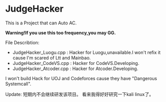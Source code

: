 # JudgeHacker
This is a Project that can Auto AC.

**Warning!If you use this too frequency,you may GG.**

File Describtion:
- JudgeHacker_Luogu.cpp : Hacker for Luogu,unavailable.I won't refix it cause I'm scared of Ltt and Mainbao.
- JudgeHacker_CodeVS.cpp : Hacker for CodeVS.Developing.
- JudgeHacker_Atcoder.cpp : Hacker for Atcoder.Developing.

I won't build Hack for UOJ and Codeforces cause they have "Dangerous Systemcall".


Update:
短期内不会继续研发该项目。
看来我得好好研究一下kali linux了。
